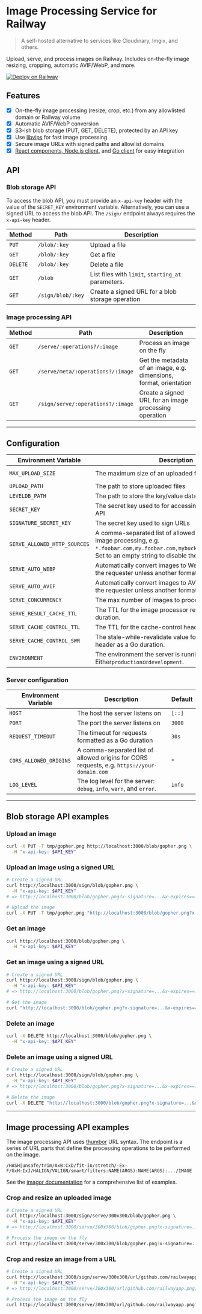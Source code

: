 # Image Processing Service for Railway

> A self-hosted alternative to services like Cloudinary, Imgix, and others.

Upload, serve, and process images on Railway. Includes on-the-fly image resizing, cropping, automatic AVIF/WebP, and more.

[![Deploy on Railway](https://railway.com/button.svg)](https://railway.com/template/MF8Rcp?referralCode=5hTSOZ)

## Features

- [x] On-the-fly image processing (resize, crop, etc.) from any allowlisted domain or Railway volume
- [x] Automatic AVIF/WebP conversion
- [x] S3-ish blob storage (PUT, GET, DELETE), protected by an API key
- [x] Use [libvips](https://libvips.github.io/libvips/) for fast image processing
- [x] Secure image URLs with signed paths and allowlist domains
- [x] [React components, Node.js client](js/README.md), and [Go client](client/README.md) for easy integration

## API

### Blob storage API

To access the blob API, you must provide an `x-api-key` header with the value of the `SECRET_KEY` environment variable.
Alternatively, you can use a signed URL to access the blob API. The `/sign/` endpoint always requires the `x-api-key` header.

| Method   | Path              | Description                                        |
| -------- | ----------------- | -------------------------------------------------- |
| `PUT`    | `/blob/:key`      | Upload a file                                      |
| `GET`    | `/blob/:key`      | Get a file                                         |
| `DELETE` | `/blob/:key`      | Delete a file                                      |
| `GET`    | `/blob`           | List files with `limit`, `starting_at` parameters. |
| `GET`    | `/sign/blob/:key` | Create a signed URL for a blob storage operation   |

### Image processing API

| Method | Path                              | Description                                                        |
| ------ | --------------------------------- | ------------------------------------------------------------------ |
| `GET`  | `/serve/:operations?/:image`      | Process an image on the fly                                        |
| `GET`  | `/serve/meta/:operations?/:image` | Get the metadata of an image, e.g. dimensions, format, orientation |
| `GET`  | `/sign/serve/:operations?/:image` | Create a signed URL for an image processing operation              |

---

## Configuration

| Environment Variable         | Description                                                                                                                                                                         | Default           |
| ---------------------------- | ----------------------------------------------------------------------------------------------------------------------------------------------------------------------------------- | ----------------- |
| `MAX_UPLOAD_SIZE`            | The maximum size of an uploaded file in bytes                                                                                                                                       | `10485760` (10MB) |
| `UPLOAD_PATH`                | The path to store uploaded files                                                                                                                                                    | `/data/uploads`   |
| `LEVELDB_PATH`               | The path to store the key/value database                                                                                                                                            | `/data/db`        |
| `SECRET_KEY`                 | The secret key used to for accessing the blob storage API                                                                                                                           | `password`        |
| `SIGNATURE_SECRET_KEY`       | The secret key used to sign URLs                                                                                                                                                    |                   |
| `SERVE_ALLOWED_HTTP_SOURCES` | A comma-separated list of allowed URL sources for image processing, e.g. `*.foobar.com,my.foobar.com,mybucket.s3.amazonaws.com`. Set to an empty string to disable the HTTP loader. | `*`               |
| `SERVE_AUTO_WEBP`            | Automatically convert images to WebP if compatible with the requester unless another format is specified.                                                                           | `true`            |
| `SERVE_AUTO_AVIF`            | Automatically convert images to AVIF if compatible with the requester unless another format is specified.                                                                           | `true`            |
| `SERVE_CONCURRENCY`          | The max number of images to process concurrently.                                                                                                                                   | `20`              |
| `SERVE_RESULT_CACHE_TTL`     | The TTL for the image processor result cache as a Go duration.                                                                                                                      | `24h`             |
| `SERVE_CACHE_CONTROL_TTL`    | The TTL for the cache-control header as a Go duration.                                                                                                                              | `8760h` (1 year)  |
| `SERVE_CACHE_CONTROL_SWR`    | The stale-while-revalidate value for the cache-control header as a Go duration.                                                                                                     | `24h` (1 day)     |
| `ENVIRONMENT`                | The environment the server is running in. Either`production`or`development`.                                                                                                        | `production`      |

### Server configuration

| Environment Variable   | Description                                                                                 | Default |
| ---------------------- | ------------------------------------------------------------------------------------------- | ------- |
| `HOST`                 | The host the server listens on                                                              | `[::]`  |
| `PORT`                 | The port the server listens on                                                              | `3000`  |
| `REQUEST_TIMEOUT`      | The timeout for requests formatted as a Go duration                                         | `30s`   |
| `CORS_ALLOWED_ORIGINS` | A comma-separated list of allowed origins for CORS requests, e.g. `https://your-domain.com` | `*`     |
| `LOG_LEVEL`            | The log level for the server: `debug`, `info`, `warn`, and `error`.                         | `info`  |

---

## Blob storage API examples

### Upload an image

```bash
curl -X PUT -T tmp/gopher.png http://localhost:3000/blob/gopher.png \
  -H "x-api-key: $API_KEY"
```

### Upload an image using a signed URL

```bash
# Create a signed URL
curl http://localhost:3000/sign/blob/gopher.png \
  -H "x-api-key: $API_KEY"
# => http://localhost:3000/blob/gopher.png?x-signature=...&x-expires==...

# Upload the image
curl -X PUT -T tmp/gopher.png "http://localhost:3000/blob/gopher.png?x-signature=...&x-expires==..."
```

### Get an image

```bash
curl http://localhost:3000/blob/gopher.png \
  -H "x-api-key: $API_KEY"
```

### Get an image using a signed URL

```bash
# Create a signed URL
curl http://localhost:3000/sign/blob/gopher.png \
  -H "x-api-key: $API_KEY"
# => http://localhost:3000/blob/gopher.png?x-signature=...&x-expires==...

# Get the image
curl "http://localhost:3000/blob/gopher.png?x-signature=...&x-expires==..."
```

### Delete an image

```bash
curl -X DELETE http://localhost:3000/blob/gopher.png \
  -H "x-api-key: $API_KEY"
```

### Delete an image using a signed URL

```bash
# Create a signed URL
curl http://localhost:3000/sign/blob/gopher.png \
  -H "x-api-key: $API_KEY"
# => http://localhost:3000/blob/gopher.png?x-signature=...&x-expires==...

# Delete the image
curl -X DELETE "http://localhost:3000/blob/gopher.png?x-signature=...&x-expires==..."
```

---

## Image processing API examples

The image processing API uses [thumbor](https://thumbor.readthedocs.io/en/latest/usage.html#image-endpoint) URL syntax.
The endpoint is a series of URL parts that define the processing operations to be performed on the image.

```
/HASH|unsafe/trim/AxB:CxD/fit-in/stretch/-Ex-F/GxH:IxJ/HALIGN/VALIGN/smart/filters:NAME(ARGS):NAME(ARGS):.../IMAGE
```

See the [imagor documentation](https://github.com/cshum/imagor/blob/e8b9c7c731a1ce65368f20745f5064d3f1083ac1/README.md#image-endpoint) for
a comprehensive list of examples.

### Crop and resize an uploaded image

```bash
# Create a signed URL
curl http://localhost:3000/sign/serve/300x300/blob/gopher.png \
  -H "x-api-key: $API_KEY"
# => http://localhost:3000/serve/300x300/blob/gopher.png?x-signature=...

# Process the image on the fly
curl http://localhost:3000/serve/300x300/blob/gopher.png?x-signature=...
```

### Crop and resize an image from a URL

```bash
# Create a signed URL
curl http://localhost:3000/sign/serve/300x300/url/github.com/railwayapp.png \
  -H "x-api-key: $API_KEY"
# => http://localhost:3000/serve/300x300/url/github.com/railwayapp.png?x-signature=...

# Process the image on the fly
curl http://localhost:3000/serve/300x300/url/github.com/railwayapp.png?x-signature=...
```
